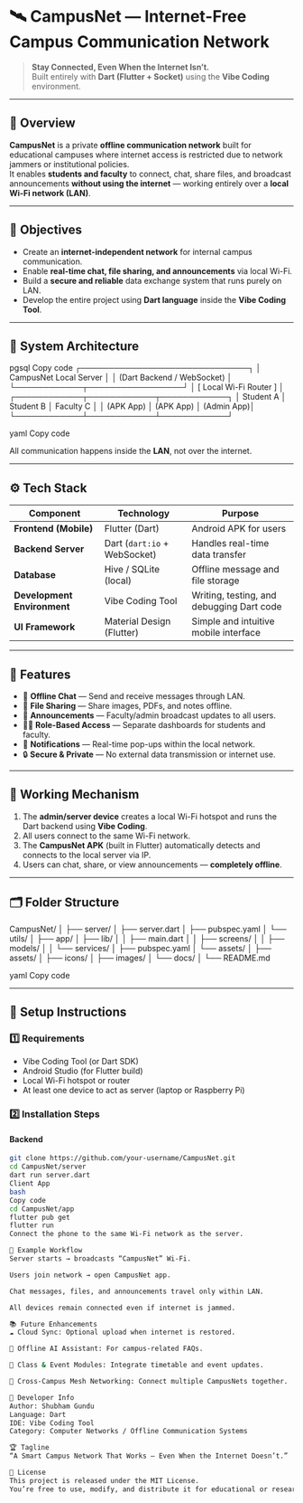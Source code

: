 # 🛰️ CampusNet — Internet-Free Campus Communication Network

> **Stay Connected, Even When the Internet Isn’t.**  
> Built entirely with **Dart (Flutter + Socket)** using the **Vibe Coding** environment.

---

## 📘 Overview

**CampusNet** is a private **offline communication network** built for educational campuses where internet access is restricted due to network jammers or institutional policies.  
It enables **students and faculty** to connect, chat, share files, and broadcast announcements **without using the internet** — working entirely over a **local Wi-Fi network (LAN)**.

---

## 🎯 Objectives

- Create an **internet-independent network** for internal campus communication.
- Enable **real-time chat, file sharing, and announcements** via local Wi-Fi.
- Build a **secure and reliable** data exchange system that runs purely on LAN.
- Develop the entire project using **Dart language** inside the **Vibe Coding Tool**.

---

## 🧱 System Architecture

pgsql
Copy code
    ┌──────────────────────────────┐
    │   CampusNet Local Server     │
    │  (Dart Backend / WebSocket)  │
    └────────────┬─────────────────┘
                 │
         [ Local Wi-Fi Router ]
                 │
┌────────────┬────────────┬────────────┐
│ Student A │ Student B │ Faculty C │
│ (APK App) │ (APK App) │ (Admin App)│
└────────────┴────────────┴────────────┘

yaml
Copy code

All communication happens inside the **LAN**, not over the internet.

---

## ⚙️ Tech Stack

| Component | Technology | Purpose |
|------------|-------------|----------|
| **Frontend (Mobile)** | Flutter (Dart) | Android APK for users |
| **Backend Server** | Dart (`dart:io` + WebSocket) | Handles real-time data transfer |
| **Database** | Hive / SQLite (local) | Offline message and file storage |
| **Development Environment** | Vibe Coding Tool | Writing, testing, and debugging Dart code |
| **UI Framework** | Material Design (Flutter) | Simple and intuitive mobile interface |

---

## 🧩 Features

- 💬 **Offline Chat** — Send and receive messages through LAN.
- 📂 **File Sharing** — Share images, PDFs, and notes offline.
- 📢 **Announcements** — Faculty/admin broadcast updates to all users.
- 🧑‍💼 **Role-Based Access** — Separate dashboards for students and faculty.
- 🔔 **Notifications** — Real-time pop-ups within the local network.
- 🔒 **Secure & Private** — No external data transmission or internet use.

---

## 🧠 Working Mechanism

1. The **admin/server device** creates a local Wi-Fi hotspot and runs the Dart backend using **Vibe Coding**.  
2. All users connect to the same Wi-Fi network.  
3. The **CampusNet APK** (built in Flutter) automatically detects and connects to the local server via IP.  
4. Users can chat, share, or view announcements — **completely offline**.  

---

## 🗂️ Folder Structure

CampusNet/
│
├── server/
│ ├── server.dart
│ ├── pubspec.yaml
│ └── utils/
│
├── app/
│ ├── lib/
│ │ ├── main.dart
│ │ ├── screens/
│ │ ├── models/
│ │ └── services/
│ ├── pubspec.yaml
│ └── assets/
│
├── assets/
│ ├── icons/
│ ├── images/
│ └── docs/
│
└── README.md

yaml
Copy code

---

## 🚀 Setup Instructions

### 1️⃣ Requirements
- Vibe Coding Tool (or Dart SDK)
- Android Studio (for Flutter build)
- Local Wi-Fi hotspot or router
- At least one device to act as server (laptop or Raspberry Pi)

### 2️⃣ Installation Steps

#### Backend
```bash
git clone https://github.com/your-username/CampusNet.git
cd CampusNet/server
dart run server.dart
Client App
bash
Copy code
cd CampusNet/app
flutter pub get
flutter run
Connect the phone to the same Wi-Fi network as the server.

🧩 Example Workflow
Server starts → broadcasts “CampusNet” Wi-Fi.

Users join network → open CampusNet app.

Chat messages, files, and announcements travel only within LAN.

All devices remain connected even if internet is jammed.

📚 Future Enhancements
☁️ Cloud Sync: Optional upload when internet is restored.

🧠 Offline AI Assistant: For campus-related FAQs.

🏫 Class & Event Modules: Integrate timetable and event updates.

🔗 Cross-Campus Mesh Networking: Connect multiple CampusNets together.

🧰 Developer Info
Author: Shubham Gundu
Language: Dart
IDE: Vibe Coding Tool
Category: Computer Networks / Offline Communication Systems

🏆 Tagline
“A Smart Campus Network That Works — Even When the Internet Doesn’t.”

📜 License
This project is released under the MIT License.
You’re free to use, modify, and distribute it for educational or research purposes.
